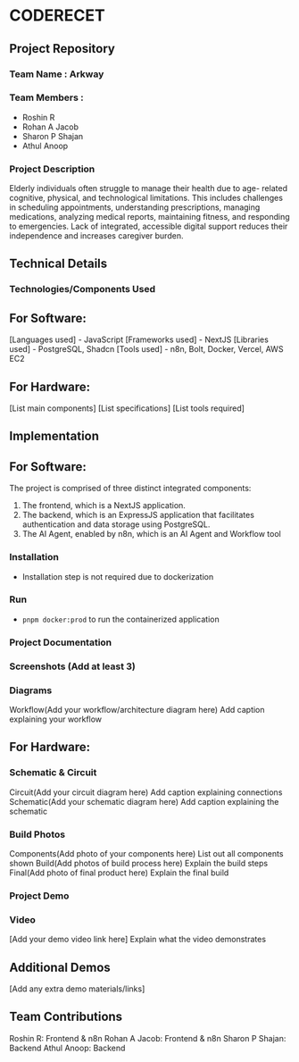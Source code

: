# CODERECET

## Project Repository

### Team Name : Arkway

### Team Members :

- Roshin R
- Rohan A Jacob
- Sharon P Shajan
- Athul Anoop

### Project Description

Elderly individuals often struggle to manage their health due to age-
related cognitive, physical, and technological limitations. This includes
challenges in scheduling appointments, understanding prescriptions,
managing medications, analyzing medical reports, maintaining fitness,
and responding to emergencies. Lack of integrated, accessible digital
support reduces their independence and increases caregiver burden.

## Technical Details

### Technologies/Components Used

## For Software:

[Languages used] - JavaScript
[Frameworks used] - NextJS
[Libraries used] - PostgreSQL, Shadcn
[Tools used] - n8n, Bolt, Docker, Vercel, AWS EC2

## For Hardware:

[List main components]
[List specifications]
[List tools required]

## Implementation

## For Software:

The project is comprised of three distinct integrated components:

1. The frontend, which is a NextJS application.
2. The backend, which is an ExpressJS application that facilitates authentication and data storage using PostgreSQL.
3. The AI Agent, enabled by n8n, which is an AI Agent and Workflow tool

### Installation

- Installation step is not required due to dockerization

### Run

- `pnpm docker:prod` to run the containerized application

### Project Documentation

### Screenshots (Add at least 3)

### Diagrams

Workflow(Add your workflow/architecture diagram here) Add caption explaining your workflow

## For Hardware:

### Schematic & Circuit

Circuit(Add your circuit diagram here) Add caption explaining connections
Schematic(Add your schematic diagram here) Add caption explaining the schematic

### Build Photos

Components(Add photo of your components here) List out all components shown
Build(Add photos of build process here) Explain the build steps
Final(Add photo of final product here) Explain the final build

### Project Demo

### Video

[Add your demo video link here] Explain what the video demonstrates

## Additional Demos

[Add any extra demo materials/links]

## Team Contributions

Roshin R: Frontend & n8n
Rohan A Jacob: Frontend & n8n
Sharon P Shajan: Backend
Athul Anoop: Backend
